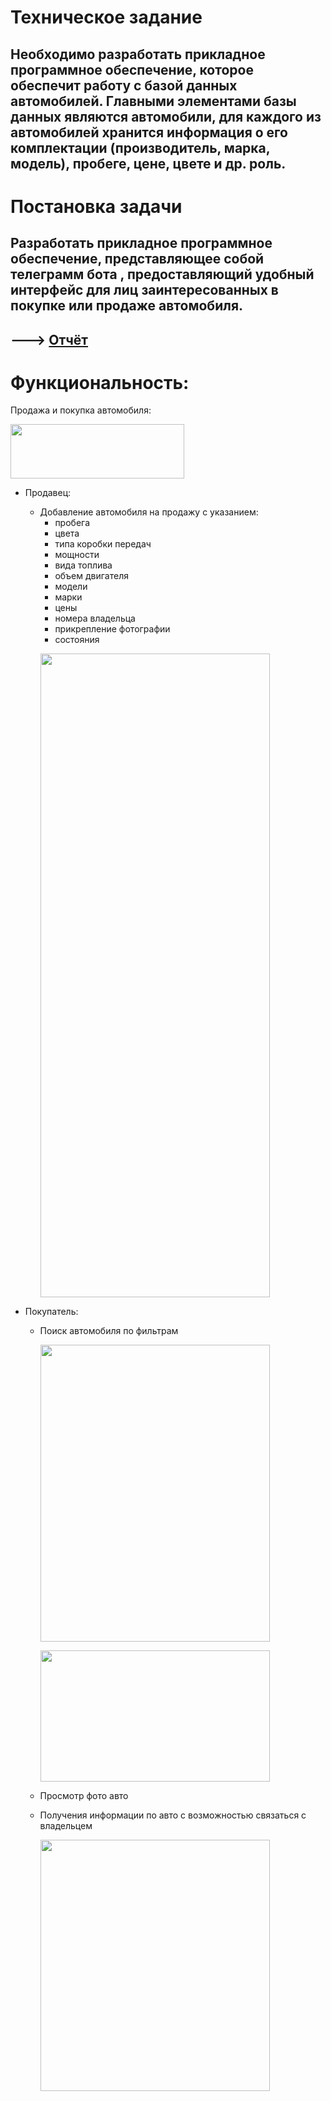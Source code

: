 # Техническое задание

## Необходимо разработать прикладное программное обеспечение, которое обеспечит работу с базой данных автомобилей. Главными элементами базы данных являются автомобили, для каждого из автомобилей хранится информация о его комплектации (производитель, марка, модель), пробеге, цене, цвете и др. роль.

# Постановка задачи
## Разработать прикладное программное обеспечение, представляющее собой телеграмм бота , предоставляющий удобный интерфейс для лиц заинтересованных в покупке или продаже автомобиля.

## ---> [Отчёт](https://github.com/Svoevolin/db_project/blob/main/report/%D0%9A%D1%83%D1%80%D1%81%D0%BE%D0%B2%D0%BE%D0%B9-%D0%BF%D1%80%D0%BE%D0%B5%D0%BA%D1%82.pdf)

# Функциональность:

Продажа и покупка автомобиля:

<p align="left"><img width="278" height="87" src="https://github.com/Svoevolin/db_project/blob/main/report/PICS/1.png"></p>


- Продавец: 
  - Добавление автомобиля на продажу с указанием: 
    - пробега 
    - цвета 
    - типа коробки передач 
    - мощности 
    - вида топлива 
    - объем двигателя 
    - модели 
    - марки 
    - цены 
    - номера владельца 
    - прикрепление фотографии 
    - состояния
    <p align="left"><img width="367" height="1030" src="https://github.com/Svoevolin/db_project/blob/main/report/PICS/2.png"></p>

- Покупатель: 
  - Поиск автомобиля по фильтрам
    <p align="left"><img width="367" height="475" src="https://github.com/Svoevolin/db_project/blob/main/report/PICS/3.png"></p>
  
    <p align="left"><img width="367" height="210" src="https://github.com/Svoevolin/db_project/blob/main/report/PICS/4.png"></p>
  
  - Просмотр фото авто 
  - Получения информации по авто с возможностью связаться с владельцем

    <p align="left"><img width="367" height="402" src="https://github.com/Svoevolin/db_project/blob/main/report/PICS/5.png"></p>
